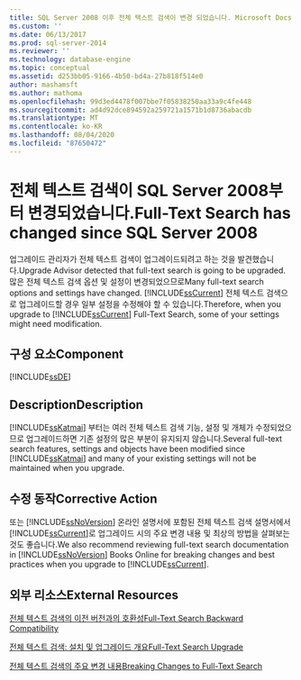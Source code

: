 ```yaml
---
title: SQL Server 2008 이후 전체 텍스트 검색이 변경 되었습니다. Microsoft Docs
ms.custom: ''
ms.date: 06/13/2017
ms.prod: sql-server-2014
ms.reviewer: ''
ms.technology: database-engine
ms.topic: conceptual
ms.assetid: d253bb05-9166-4b50-bd4a-27b818f514e0
author: mashamsft
ms.author: mathoma
ms.openlocfilehash: 99d3ed4478f007bbe7f05838250aa33a9c4fe448
ms.sourcegitcommit: ad4d92dce894592a259721a1571b1d8736abacdb
ms.translationtype: MT
ms.contentlocale: ko-KR
ms.lasthandoff: 08/04/2020
ms.locfileid: "87650472"
---
```

# <a name="full-text-search-has-changed-since-sql-server-2008"></a><span data-ttu-id="e187d-102">전체 텍스트 검색이 SQL Server 2008부터 변경되었습니다.</span><span class="sxs-lookup"><span data-stu-id="e187d-102">Full-Text Search has changed since SQL Server 2008</span></span>
  <span data-ttu-id="e187d-103">업그레이드 관리자가 전체 텍스트 검색이 업그레이드되려고 하는 것을 발견했습니다.</span><span class="sxs-lookup"><span data-stu-id="e187d-103">Upgrade Advisor detected that full-text search is going to be upgraded.</span></span> <span data-ttu-id="e187d-104">많은 전체 텍스트 검색 옵션 및 설정이 변경되었으므로</span><span class="sxs-lookup"><span data-stu-id="e187d-104">Many full-text search options and settings have changed.</span></span> <span data-ttu-id="e187d-105">[!INCLUDE[ssCurrent](../../includes/sscurrent-md.md)] 전체 텍스트 검색으로 업그레이드할 경우 일부 설정을 수정해야 할 수 있습니다.</span><span class="sxs-lookup"><span data-stu-id="e187d-105">Therefore, when you upgrade to [!INCLUDE[ssCurrent](../../includes/sscurrent-md.md)] Full-Text Search, some of your settings might need modification.</span></span>  
  
## <a name="component"></a><span data-ttu-id="e187d-106">구성 요소</span><span class="sxs-lookup"><span data-stu-id="e187d-106">Component</span></span>  
 [!INCLUDE[ssDE](../../includes/ssde-md.md)]  
  
## <a name="description"></a><span data-ttu-id="e187d-107">Description</span><span class="sxs-lookup"><span data-stu-id="e187d-107">Description</span></span>  
 <span data-ttu-id="e187d-108">[!INCLUDE[ssKatmai](../../includes/sskatmai-md.md)] 부터는 여러 전체 텍스트 검색 기능, 설정 및 개체가 수정되었으므로 업그레이드하면 기존 설정의 많은 부분이 유지되지 않습니다.</span><span class="sxs-lookup"><span data-stu-id="e187d-108">Several full-text search features, settings and objects have been modified since [!INCLUDE[ssKatmai](../../includes/sskatmai-md.md)] and many of your existing settings will not be maintained when you upgrade.</span></span>  
  
## <a name="corrective-action"></a><span data-ttu-id="e187d-109">수정 동작</span><span class="sxs-lookup"><span data-stu-id="e187d-109">Corrective Action</span></span>  
 <span data-ttu-id="e187d-110">또는 [!INCLUDE[ssNoVersion](../../includes/ssnoversion-md.md)] 온라인 설명서에 포함된 전체 텍스트 검색 설명서에서 [!INCLUDE[ssCurrent](../../includes/sscurrent-md.md)]로 업그레이드 시의 주요 변경 내용 및 최상의 방법을 살펴보는 것도 좋습니다.</span><span class="sxs-lookup"><span data-stu-id="e187d-110">We also recommend reviewing full-text search documentation in [!INCLUDE[ssNoVersion](../../includes/ssnoversion-md.md)] Books Online for breaking changes and best practices when you upgrade to [!INCLUDE[ssCurrent](../../includes/sscurrent-md.md)].</span></span>  
  
## <a name="external-resources"></a><span data-ttu-id="e187d-111">외부 리소스</span><span class="sxs-lookup"><span data-stu-id="e187d-111">External Resources</span></span>  
 [<span data-ttu-id="e187d-112">전체 텍스트 검색의 이전 버전과의 호환성</span><span class="sxs-lookup"><span data-stu-id="e187d-112">Full-Text Search Backward Compatibility</span></span>](../../../2014/database-engine/full-text-search-backward-compatibility.md)  
  
 [<span data-ttu-id="e187d-113">전체 텍스트 검색: 설치 및 업그레이드 개요</span><span class="sxs-lookup"><span data-stu-id="e187d-113">Full-Text Search Upgrade</span></span>](https://go.microsoft.com/fwlink/?LinkId=112291)  
  
 [<span data-ttu-id="e187d-114">전체 텍스트 검색의 주요 변경 내용</span><span class="sxs-lookup"><span data-stu-id="e187d-114">Breaking Changes to Full-Text Search</span></span>](../../../2014/database-engine/breaking-changes-to-full-text-search.md)  
  
  
